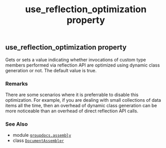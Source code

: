 ﻿---
title: use_reflection_optimization property
second_title: GroupDocs.Assembly for Python via .NET API References
description: 
type: docs
url: /python-net/groupdocs.assembly/documentassembler/use_reflection_optimization/
is_root: false
weight: 70
---

## use_reflection_optimization property


Gets or sets a value indicating whether invocations of custom type members performed via reflection API are 
optimized using dynamic class generation or not. The default value is true.

### Remarks 


There are some scenarios where it is preferrable to disable this optimization. For example, if you are dealing 
with small collections of data items all the time, then an overhead of dynamic class generation can be more 
noticeable than an overhead of direct reflection API calls.

### See Also
* module [`groupdocs.assembly`](../../)
* class [`DocumentAssembler`](/assembly/python-net/groupdocs.assembly/documentassembler)
